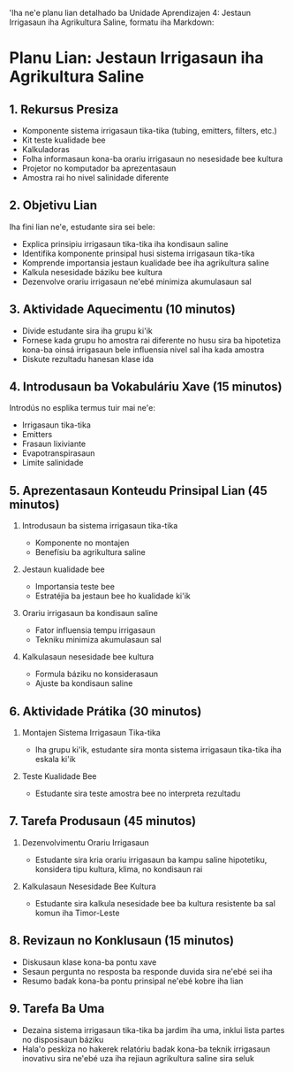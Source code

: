 'Iha ne'e planu lian detalhado ba Unidade Aprendizajen 4: Jestaun Irrigasaun iha Agrikultura Saline, formatu iha Markdown:

# Planu Lian: Jestaun Irrigasaun iha Agrikultura Saline

## 1. Rekursus Presiza

- Komponente sistema irrigasaun tika-tika (tubing, emitters, filters, etc.)
- Kit teste kualidade bee
- Kalkuladoras
- Folha informasaun kona-ba orariu irrigasaun no nesesidade bee kultura
- Projetor no komputador ba aprezentasaun
- Amostra rai ho nivel salinidade diferente

## 2. Objetivu Lian

Iha fini lian ne'e, estudante sira sei bele:
- Explica prinsipiu irrigasaun tika-tika iha kondisaun saline
- Identifika komponente prinsipal husi sistema irrigasaun tika-tika
- Komprende importansia jestaun kualidade bee iha agrikultura saline
- Kalkula nesesidade báziku bee kultura
- Dezenvolve orariu irrigasaun ne'ebé minimiza akumulasaun sal

## 3. Aktividade Aquecimentu (10 minutos)

- Divide estudante sira iha grupu ki'ik
- Fornese kada grupu ho amostra rai diferente no husu sira ba hipotetiza kona-ba oinsá irrigasaun bele influensia nivel sal iha kada amostra
- Diskute rezultadu hanesan klase ida

## 4. Introdusaun ba Vokabuláriu Xave (15 minutos)

Introdús no esplika termus tuir mai ne'e:
- Irrigasaun tika-tika
- Emitters
- Frasaun lixiviante
- Evapotranspirasaun
- Limite salinidade

## 5. Aprezentasaun Konteudu Prinsipal Lian (45 minutos)

1. Introdusaun ba sistema irrigasaun tika-tika
   - Komponente no montajen
   - Benefísiu ba agrikultura saline

2. Jestaun kualidade bee
   - Importansia teste bee
   - Estratéjia ba jestaun bee ho kualidade ki'ik

3. Orariu irrigasaun ba kondisaun saline
   - Fator influensia tempu irrigasaun
   - Tekniku minimiza akumulasaun sal

4. Kalkulasaun nesesidade bee kultura
   - Formula báziku no konsiderasaun
   - Ajuste ba kondisaun saline

## 6. Aktividade Prátika (30 minutos)

1. Montajen Sistema Irrigasaun Tika-tika
   - Iha grupu ki'ik, estudante sira monta sistema irrigasaun tika-tika iha eskala ki'ik

2. Teste Kualidade Bee
   - Estudante sira teste amostra bee no interpreta rezultadu

## 7. Tarefa Produsaun (45 minutos)

1. Dezenvolvimentu Orariu Irrigasaun
   - Estudante sira kria orariu irrigasaun ba kampu saline hipotetiku, konsidera tipu kultura, klima, no kondisaun rai

2. Kalkulasaun Nesesidade Bee Kultura
   - Estudante sira kalkula nesesidade bee ba kultura resistente ba sal komun iha Timor-Leste

## 8. Revizaun no Konklusaun (15 minutos)

- Diskusaun klase kona-ba pontu xave
- Sesaun pergunta no resposta ba responde duvida sira ne'ebé sei iha
- Resumo badak kona-ba pontu prinsipal ne'ebé kobre iha lian

## 9. Tarefa Ba Uma

- Dezaina sistema irrigasaun tika-tika ba jardim iha uma, inklui lista partes no disposisaun báziku
- Hala'o peskiza no hakerek relatóriu badak kona-ba teknik irrigasaun inovativu sira ne'ebé uza iha rejiaun agrikultura saline sira seluk